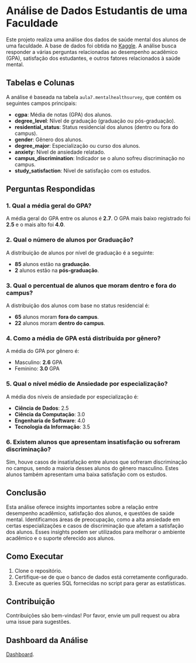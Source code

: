 # Análise de Dados Estudantis de uma Faculdade

Este projeto realiza uma análise dos dados de saúde mental dos alunos de uma faculdade. A base de dados foi obtida no [Kaggle](https://www.kaggle.com). A análise busca responder a várias perguntas relacionadas ao desempenho acadêmico (GPA), satisfação dos estudantes, e outros fatores relacionados à saúde mental.

## Tabelas e Colunas

A análise é baseada na tabela `aula7.mentalhealthsurvey`, que contém os seguintes campos principais:

- **cgpa**: Média de notas (GPA) dos alunos.
- **degree_level**: Nível de graduação (graduação ou pós-graduação).
- **residential_status**: Status residencial dos alunos (dentro ou fora do campus).
- **gender**: Gênero dos alunos.
- **degree_major**: Especialização ou curso dos alunos.
- **anxiety**: Nível de ansiedade relatado.
- **campus_discrimination**: Indicador se o aluno sofreu discriminação no campus.
- **study_satisfaction**: Nível de satisfação com os estudos.

## Perguntas Respondidas

### 1. Qual a média geral do GPA?
A média geral do GPA entre os alunos é **2.7**. O GPA mais baixo registrado foi **2.5** e o mais alto foi **4.0**.

### 2. Qual o número de alunos por Graduação?
A distribuição de alunos por nível de graduação é a seguinte:

- **85** alunos estão na **graduação**.
- **2** alunos estão na **pós-graduação**.

### 3. Qual o percentual de alunos que moram dentro e fora do campus?
A distribuição dos alunos com base no status residencial é:

- **65** alunos moram **fora do campus**.
- **22** alunos moram **dentro do campus**.

### 4. Como a média de GPA está distribuída por gênero?
A média do GPA por gênero é:

- Masculino: **2.6** GPA
- Feminino: **3.0** GPA

### 5. Qual o nível médio de Ansiedade por especialização?
A média dos níveis de ansiedade por especialização é:

- **Ciência de Dados**: 2.5
- **Ciência da Computação**: 3.0
- **Engenharia de Software**: 4.0
- **Tecnologia da Informação**: 3.5

### 6. Existem alunos que apresentam insatisfação ou sofreram discriminação?
Sim, houve casos de insatisfação entre alunos que sofreram discriminação no campus, sendo a maioria desses alunos do gênero masculino. Estes alunos também apresentam uma baixa satisfação com os estudos.

## Conclusão

Esta análise oferece insights importantes sobre a relação entre desempenho acadêmico, satisfação dos alunos, e questões de saúde mental. Identificamos áreas de preocupação, como a alta ansiedade em certas especializações e casos de discriminação que afetam a satisfação dos alunos. Esses insights podem ser utilizados para melhorar o ambiente acadêmico e o suporte oferecido aos alunos.

## Como Executar

1. Clone o repositório.
2. Certifique-se de que o banco de dados está corretamente configurado.
3. Execute as queries SQL fornecidas no script para gerar as estatísticas.

## Contribuição

Contribuições são bem-vindas! Por favor, envie um pull request ou abra uma issue para sugestões.

## Dashboard da Análise
[Dashboard](https://app.powerbi.com/view?r=eyJrIjoiYWQ3MjA5MTYtMTEwZS00N2I1LWEzMTMtNWYwODQ5MzViMTNjIiwidCI6ImMwMDQ5YjAwLTU3NzktNDI1Yi04NTc3LWUyZWYwOWQ2YWVkZiJ9).

